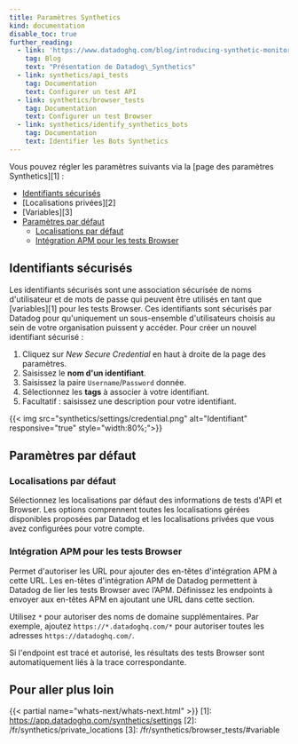 ```yaml
---
title: Paramètres Synthetics
kind: documentation
disable_toc: true
further_reading:
  - link: 'https://www.datadoghq.com/blog/introducing-synthetic-monitoring/'
    tag: Blog
    text: "Présentation de Datadog\_Synthetics"
  - link: synthetics/api_tests
    tag: Documentation
    text: Configurer un test API
  - link: synthetics/browser_tests
    tag: Documentation
    text: Configurer un test Browser
  - link: synthetics/identify_synthetics_bots
    tag: Documentation
    text: Identifier les Bots Synthetics
---
```

Vous pouvez régler les paramètres suivants via la [page des paramètres Synthetics][1] :

- [Identifiants sécurisés](#secure-credentials)
- [Localisations privées][2]
- [Variables][3]
- [Paramètres par défaut](#default-settings)
    - [Localisations par défaut](#default-locations)
    - [Intégration APM pour les tests Browser](#apm-integration-for-browser-tests)

## Identifiants sécurisés

Les identifiants sécurisés sont une association sécurisée de noms d'utilisateur et de mots de passe qui peuvent être utilisés en tant que [variables][1] pour les tests Browser. Ces identifiants sont sécurisés par Datadog pour qu'uniquement un sous-ensemble d'utilisateurs choisis au sein de votre organisation puissent y accéder. Pour créer un nouvel identifiant sécurisé :

1. Cliquez sur *New Secure Credential* en haut à droite de la page des paramètres.
2. Saisissez le **nom d'un identifiant**.
3. Saisissez la paire `Username`/`Password` donnée.
4. Sélectionnez les **tags** à associer à votre identifiant.
5. Facultatif : saisissez une description pour votre identifiant.

{{< img src="synthetics/settings/credential.png" alt="Identifiant" responsive="true" style="width:80%;">}}

## Paramètres par défaut

### Localisations par défaut

Sélectionnez les localisations par défaut des informations de tests d'API et Browser. Les options comprennent toutes les localisations gérées disponibles proposées par Datadog et les localisations privées que vous avez configurées pour votre compte.

### Intégration APM pour les tests Browser

Permet d'autoriser les URL pour ajouter des en-têtes d'intégration APM à cette URL. Les en-têtes d'intégration APM de Datadog permettent à Datadog de lier les tests Browser avec l’APM. Définissez les endpoints à envoyer aux en-têtes APM en ajoutant une URL dans cette section.

Utilisez `*` pour autoriser des noms de domaine supplémentaires. Par exemple, ajoutez `https://*.datadoghq.com/*` pour autoriser toutes les adresses `https://datadoghq.com/`.

Si l'endpoint est tracé et autorisé, les résultats des tests Browser sont automatiquement liés à la trace correspondante.

## Pour aller plus loin

{{< partial name="whats-next/whats-next.html" >}}
[1]: https://app.datadoghq.com/synthetics/settings
[2]: /fr/synthetics/private_locations
[3]: /fr/synthetics/browser_tests/#variable